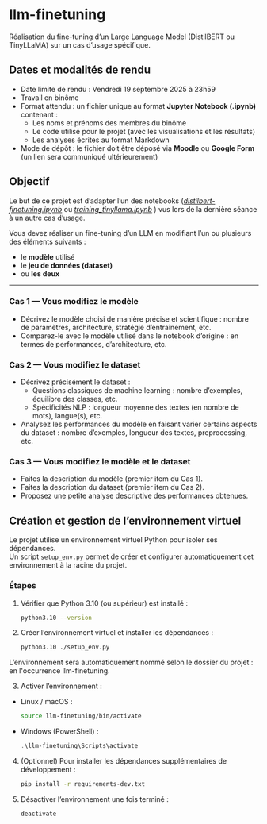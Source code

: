 # llm-finetuning

Réalisation du fine-tuning d’un Large Language Model (DistilBERT ou TinyLLaMA) sur un cas d’usage spécifique.

## Dates et modalités de rendu

- Date limite de rendu : Vendredi 19 septembre 2025 à 23h59  
- Travail en binôme  
- Format attendu : un fichier unique au format **Jupyter Notebook (.ipynb)** contenant :  
  - Les noms et prénoms des membres du binôme  
  - Le code utilisé pour le projet (avec les visualisations et les résultats)  
  - Les analyses écrites au format Markdown  
- Mode de dépôt : le fichier doit être déposé via **Moodle** ou **Google Form** (un lien sera communiqué ultérieurement)

## Objectif

Le but de ce projet est d’adapter l’un des notebooks ([*distilbert-finetuning.ipynb*](https://github.com/auduvignac/llm-finetuning/blob/main/notebooks/base/distilbert-finetuning.ipynb) ou [*training_tinyllama.ipynb*](https://github.com/auduvignac/llm-finetuning/blob/main/notebooks/base/training_tinyllama.ipynb)  ) vus lors de la dernière séance à un autre cas d’usage.

Vous devez réaliser un fine-tuning d’un LLM en modifiant l’un ou plusieurs des éléments suivants :  

- le **modèle** utilisé  
- le **jeu de données (dataset)**  
- ou **les deux**  

---

### Cas 1 — Vous modifiez le modèle
- Décrivez le modèle choisi de manière précise et scientifique : nombre de paramètres, architecture, stratégie d’entraînement, etc.  
- Comparez-le avec le modèle utilisé dans le notebook d’origine : en termes de performances, d’architecture, etc.  

### Cas 2 — Vous modifiez le dataset
- Décrivez précisément le dataset :  
  - Questions classiques de machine learning : nombre d’exemples, équilibre des classes, etc.  
  - Spécificités NLP : longueur moyenne des textes (en nombre de mots), langue(s), etc.  
- Analysez les performances du modèle en faisant varier certains aspects du dataset : nombre d’exemples, longueur des textes, preprocessing, etc.  

### Cas 3 — Vous modifiez le modèle et le dataset
- Faites la description du modèle (premier item du Cas 1).  
- Faites la description du dataset (premier item du Cas 2).  
- Proposez une petite analyse descriptive des performances obtenues.

## Création et gestion de l’environnement virtuel

Le projet utilise un environnement virtuel Python pour isoler ses dépendances.  
Un script `setup_env.py` permet de créer et configurer automatiquement cet environnement à la racine du projet.

### Étapes

1. Vérifier que Python 3.10 (ou supérieur) est installé :
   ```bash
   python3.10 --version
   ```
2. Créer l’environnement virtuel et installer les dépendances :
   ```bash
   python3.10 ./setup_env.py
   ```
L’environnement sera automatiquement nommé selon le dossier du projet : en l'occurrence llm-finetuning.

3. Activer l’environnement :
  - Linux / macOS :
    ```bash
    source llm-finetuning/bin/activate
    ```
  - Windows (PowerShell) :
    ```powershell
    .\llm-finetuning\Scripts\activate
    ```
4. (Optionnel) Pour installer les dépendances supplémentaires de développement :
    ```bash
    pip install -r requirements-dev.txt
    ```
5. Désactiver l’environnement une fois terminé :
    ```bash
    deactivate
    ```